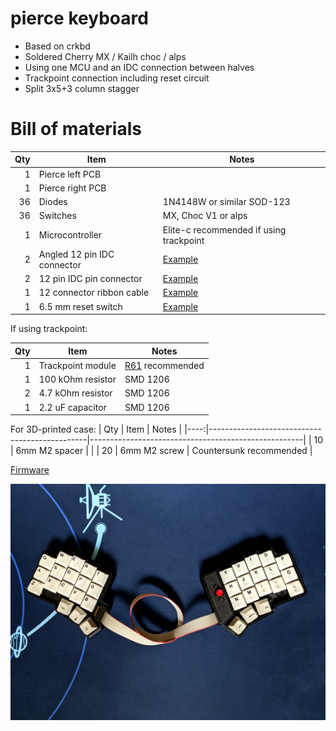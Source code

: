 # pierce keyboard

* Based on crkbd
* Soldered Cherry MX / Kailh choc / alps
* Using one MCU and an IDC connection between halves
* Trackpoint connection including reset circuit
* Split 3x5+3 column stagger

# Bill of materials
| Qty | Item                                          | Notes                                               |
|----:|-----------------------------------------------|-----------------------------------------------------|
|   1 | Pierce left PCB                               |                                                     |
|   1 | Pierce right PCB                              |                                                     |
|  36 | Diodes                                        | 1N4148W or similar SOD-123                          |
|  36 | Switches                                      | MX, Choc V1 or alps                                 |
|   1 | Microcontroller                               | Elite-c recommended if using trackpoint             |
|   2 | Angled 12 pin IDC connector                   | [Example](https://www.conrad.com/p/tru-components-1589771-pin-connector-no-ejector-contact-spacing-254-mm-total-number-of-pins-12-no-of-rows-2-1-pcs-1589771)|
|   2 | 12 pin IDC pin connector                      | [Example](https://www.conrad.com/p/bkl-electronic-10120991-pin-connector-strain-relief-contact-spacing-254-mm-total-number-of-pins-12-no-of-rows-2-1-2103795)|
|   1 | 12 connector ribbon cable                     | [Example](https://www.conrad.com/p/lapp-49900055-ribbon-cable-contact-spacing-127-mm-14-x-009-mm-grey-sold-per-metre-609735)|
|   1 | 6.5 mm reset switch                           | [Example](https://www.conrad.com/p/tru-components-yst-1101-pushbutton-12-v-dc-005-a-1-x-offon-momentary-1-pcs-1569015)|

If using trackpoint:

| Qty | Item                                          | Notes                                               |
|----:|-----------------------------------------------|-----------------------------------------------------|
|   1 | Trackpoint module                             | [R61](https://deskthority.net/wiki/TrackPoint_Hardware) recommended|
|   1 | 100 kOhm resistor                             | SMD 1206                                                    |
|   2 | 4.7 kOhm resistor                             | SMD 1206                                                    |
|   1 | 2.2 uF capacitor                              | SMD 1206                                                    |

For 3D-printed case:
| Qty | Item                                          | Notes                                               |
|----:|-----------------------------------------------|-----------------------------------------------------|
|  10 | 6mm M2 spacer                                 |                                                     |
|  20 | 6mm M2 screw                                  | Countersunk recommended                             |

[Firmware](https://github.com/durken1/qmk_firmware/tree/pierce/keyboards/pierce)

![pierce](assets/pic.jpg "pierce")

